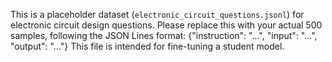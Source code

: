 This is a placeholder dataset (`electronic_circuit_questions.jsonl`) for electronic circuit design questions.
Please replace this with your actual 500 samples, following the JSON Lines format:
{"instruction": "...", "input": "...", "output": "..."}
This file is intended for fine-tuning a student model.
